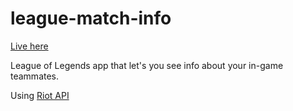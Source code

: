 # league-match-info
[Live here](http://www.grigore-alexandru.ga/lol/)

League of Legends app that let's you see info about your in-game teammates.

Using [Riot API](https://developer.riotgames.com/)

